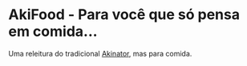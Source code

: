 # AkiFood - Para você que só pensa em comida...

Uma releitura do tradicional [Akinator], mas para comida.

[Akinator]: <https://en.akinator.com/>
